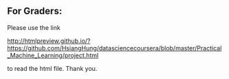 ## For Graders: 

Please use the link 

  http://htmlpreview.github.io/?https://github.com/HsiangHung/datasciencecoursera/blob/master/Practical_Machine_Learning/project.html

to read the html file. Thank you.